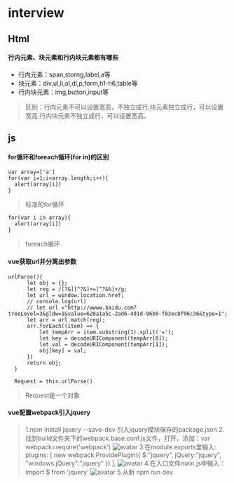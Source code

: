 # interview
## Html
#### 行内元素、块元素和行内块元素都有哪些
+ 行内元素：span,storng,label,a等
+ 块元素：div,ul,li,ol,dl,p,form,h1-h6,table等
+ 行内块元素：img,button,input等
> 区别：行内元素不可以设置宽高，不独立成行,块元素独立成行，可以设置宽高,行内块元素不独立成行，可以设置宽高。
## js
#### for循环和foreach循环(for in)的区别
    
    var array=['a']
    for(var i=1;i<array.length;i++){
      alert(array[i])
    }

> 标准的for循环

    for(var i in array){
      alert(array[i])
    }

> foreach循环
#### vue获取url并分离出参数
    urlParse(){
          let obj = {};
          let reg = /[?&][^?&]+=[^?&%]+/g;
          let url = window.location.href;
          // console.log(url)
          // let url ="http://wwww.baidu.com?treeLevel=3&gldw=1&value=628a1a5c-2ad6-491d-96b0-f83ec8f96c36&type=1";
          let arr = url.match(reg);
          arr.forEach((item) => {
              let tempArr = item.substring(1).split('=');
              let key = decodeURIComponent(tempArr[0]);
              let val = decodeURIComponent(tempArr[1]);
              obj[key] = val;
          })
          return obj;
      }

      Request = this.urlParse()
> Request是一个对象
#### vue配置webpack引入jquery
> 1.npm install jquery --save-dev 引入jquery模块保存的package.json
> 2.找到build文件夹下的webpack.base.conf.js文件，打开，添加：var webpack=require('webpack')
![avatar](https://img-blog.csdn.net/20171218184459929)
> 3.在module.exports里输入:
  plugins: [ 
           new webpack.ProvidePlugin({ 
                 $:"jquery", 
                 jQuery:"jquery", 
                "windows.jQuery":"jquery"
        }) 
      ],
![avatar](https://img-blog.csdn.net/20171218184525067)
>4.在入口文件main.js中输入：import $ from 'jquery'
![avatar](https://img-blog.csdn.net/20171218184551635)
>5.从新 npm run dev
